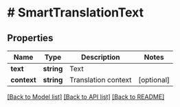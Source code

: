 # # SmartTranslationText

## Properties

Name | Type | Description | Notes
------------ | ------------- | ------------- | -------------
**text** | **string** | Text |
**context** | **string** | Translation context | [optional]

[[Back to Model list]](../../README.md#models) [[Back to API list]](../../README.md#endpoints) [[Back to README]](../../README.md)
